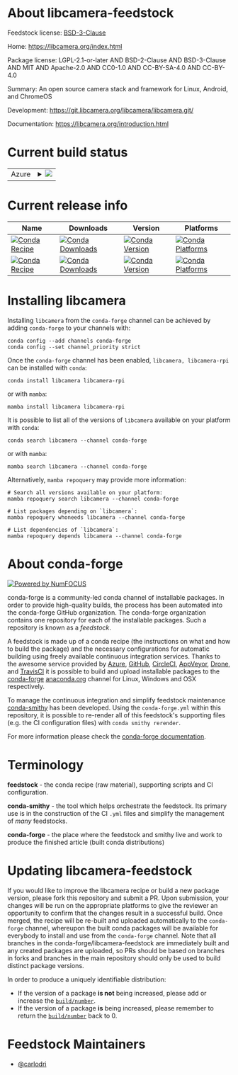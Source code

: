 About libcamera-feedstock
=========================

Feedstock license: [BSD-3-Clause](https://github.com/conda-forge/libcamera-feedstock/blob/main/LICENSE.txt)

Home: https://libcamera.org/index.html

Package license: LGPL-2.1-or-later AND BSD-2-Clause AND BSD-3-Clause AND MIT AND Apache-2.0 AND CC0-1.0 AND CC-BY-SA-4.0 AND CC-BY-4.0


Summary: An open source camera stack and framework for Linux, Android, and ChromeOS

Development: https://git.libcamera.org/libcamera/libcamera.git/

Documentation: https://libcamera.org/introduction.html

Current build status
====================


<table>
    
  <tr>
    <td>Azure</td>
    <td>
      <details>
        <summary>
          <a href="https://dev.azure.com/conda-forge/feedstock-builds/_build/latest?definitionId=25302&branchName=main">
            <img src="https://dev.azure.com/conda-forge/feedstock-builds/_apis/build/status/libcamera-feedstock?branchName=main">
          </a>
        </summary>
        <table>
          <thead><tr><th>Variant</th><th>Status</th></tr></thead>
          <tbody><tr>
              <td>linux_64_python3.10.____cpythonvariantupstream</td>
              <td>
                <a href="https://dev.azure.com/conda-forge/feedstock-builds/_build/latest?definitionId=25302&branchName=main">
                  <img src="https://dev.azure.com/conda-forge/feedstock-builds/_apis/build/status/libcamera-feedstock?branchName=main&jobName=linux&configuration=linux%20linux_64_python3.10.____cpythonvariantupstream" alt="variant">
                </a>
              </td>
            </tr><tr>
              <td>linux_64_python3.11.____cpythonvariantupstream</td>
              <td>
                <a href="https://dev.azure.com/conda-forge/feedstock-builds/_build/latest?definitionId=25302&branchName=main">
                  <img src="https://dev.azure.com/conda-forge/feedstock-builds/_apis/build/status/libcamera-feedstock?branchName=main&jobName=linux&configuration=linux%20linux_64_python3.11.____cpythonvariantupstream" alt="variant">
                </a>
              </td>
            </tr><tr>
              <td>linux_64_python3.12.____cpythonvariantupstream</td>
              <td>
                <a href="https://dev.azure.com/conda-forge/feedstock-builds/_build/latest?definitionId=25302&branchName=main">
                  <img src="https://dev.azure.com/conda-forge/feedstock-builds/_apis/build/status/libcamera-feedstock?branchName=main&jobName=linux&configuration=linux%20linux_64_python3.12.____cpythonvariantupstream" alt="variant">
                </a>
              </td>
            </tr><tr>
              <td>linux_64_python3.13.____cp313variantupstream</td>
              <td>
                <a href="https://dev.azure.com/conda-forge/feedstock-builds/_build/latest?definitionId=25302&branchName=main">
                  <img src="https://dev.azure.com/conda-forge/feedstock-builds/_apis/build/status/libcamera-feedstock?branchName=main&jobName=linux&configuration=linux%20linux_64_python3.13.____cp313variantupstream" alt="variant">
                </a>
              </td>
            </tr><tr>
              <td>linux_64_python3.9.____cpythonvariantupstream</td>
              <td>
                <a href="https://dev.azure.com/conda-forge/feedstock-builds/_build/latest?definitionId=25302&branchName=main">
                  <img src="https://dev.azure.com/conda-forge/feedstock-builds/_apis/build/status/libcamera-feedstock?branchName=main&jobName=linux&configuration=linux%20linux_64_python3.9.____cpythonvariantupstream" alt="variant">
                </a>
              </td>
            </tr><tr>
              <td>linux_aarch64_python3.10.____cpythonvariantrpi_fork</td>
              <td>
                <a href="https://dev.azure.com/conda-forge/feedstock-builds/_build/latest?definitionId=25302&branchName=main">
                  <img src="https://dev.azure.com/conda-forge/feedstock-builds/_apis/build/status/libcamera-feedstock?branchName=main&jobName=linux&configuration=linux%20linux_aarch64_python3.10.____cpythonvariantrpi_fork" alt="variant">
                </a>
              </td>
            </tr><tr>
              <td>linux_aarch64_python3.10.____cpythonvariantupstream</td>
              <td>
                <a href="https://dev.azure.com/conda-forge/feedstock-builds/_build/latest?definitionId=25302&branchName=main">
                  <img src="https://dev.azure.com/conda-forge/feedstock-builds/_apis/build/status/libcamera-feedstock?branchName=main&jobName=linux&configuration=linux%20linux_aarch64_python3.10.____cpythonvariantupstream" alt="variant">
                </a>
              </td>
            </tr><tr>
              <td>linux_aarch64_python3.11.____cpythonvariantrpi_fork</td>
              <td>
                <a href="https://dev.azure.com/conda-forge/feedstock-builds/_build/latest?definitionId=25302&branchName=main">
                  <img src="https://dev.azure.com/conda-forge/feedstock-builds/_apis/build/status/libcamera-feedstock?branchName=main&jobName=linux&configuration=linux%20linux_aarch64_python3.11.____cpythonvariantrpi_fork" alt="variant">
                </a>
              </td>
            </tr><tr>
              <td>linux_aarch64_python3.11.____cpythonvariantupstream</td>
              <td>
                <a href="https://dev.azure.com/conda-forge/feedstock-builds/_build/latest?definitionId=25302&branchName=main">
                  <img src="https://dev.azure.com/conda-forge/feedstock-builds/_apis/build/status/libcamera-feedstock?branchName=main&jobName=linux&configuration=linux%20linux_aarch64_python3.11.____cpythonvariantupstream" alt="variant">
                </a>
              </td>
            </tr><tr>
              <td>linux_aarch64_python3.12.____cpythonvariantrpi_fork</td>
              <td>
                <a href="https://dev.azure.com/conda-forge/feedstock-builds/_build/latest?definitionId=25302&branchName=main">
                  <img src="https://dev.azure.com/conda-forge/feedstock-builds/_apis/build/status/libcamera-feedstock?branchName=main&jobName=linux&configuration=linux%20linux_aarch64_python3.12.____cpythonvariantrpi_fork" alt="variant">
                </a>
              </td>
            </tr><tr>
              <td>linux_aarch64_python3.12.____cpythonvariantupstream</td>
              <td>
                <a href="https://dev.azure.com/conda-forge/feedstock-builds/_build/latest?definitionId=25302&branchName=main">
                  <img src="https://dev.azure.com/conda-forge/feedstock-builds/_apis/build/status/libcamera-feedstock?branchName=main&jobName=linux&configuration=linux%20linux_aarch64_python3.12.____cpythonvariantupstream" alt="variant">
                </a>
              </td>
            </tr><tr>
              <td>linux_aarch64_python3.13.____cp313variantrpi_fork</td>
              <td>
                <a href="https://dev.azure.com/conda-forge/feedstock-builds/_build/latest?definitionId=25302&branchName=main">
                  <img src="https://dev.azure.com/conda-forge/feedstock-builds/_apis/build/status/libcamera-feedstock?branchName=main&jobName=linux&configuration=linux%20linux_aarch64_python3.13.____cp313variantrpi_fork" alt="variant">
                </a>
              </td>
            </tr><tr>
              <td>linux_aarch64_python3.13.____cp313variantupstream</td>
              <td>
                <a href="https://dev.azure.com/conda-forge/feedstock-builds/_build/latest?definitionId=25302&branchName=main">
                  <img src="https://dev.azure.com/conda-forge/feedstock-builds/_apis/build/status/libcamera-feedstock?branchName=main&jobName=linux&configuration=linux%20linux_aarch64_python3.13.____cp313variantupstream" alt="variant">
                </a>
              </td>
            </tr><tr>
              <td>linux_aarch64_python3.9.____cpythonvariantrpi_fork</td>
              <td>
                <a href="https://dev.azure.com/conda-forge/feedstock-builds/_build/latest?definitionId=25302&branchName=main">
                  <img src="https://dev.azure.com/conda-forge/feedstock-builds/_apis/build/status/libcamera-feedstock?branchName=main&jobName=linux&configuration=linux%20linux_aarch64_python3.9.____cpythonvariantrpi_fork" alt="variant">
                </a>
              </td>
            </tr><tr>
              <td>linux_aarch64_python3.9.____cpythonvariantupstream</td>
              <td>
                <a href="https://dev.azure.com/conda-forge/feedstock-builds/_build/latest?definitionId=25302&branchName=main">
                  <img src="https://dev.azure.com/conda-forge/feedstock-builds/_apis/build/status/libcamera-feedstock?branchName=main&jobName=linux&configuration=linux%20linux_aarch64_python3.9.____cpythonvariantupstream" alt="variant">
                </a>
              </td>
            </tr>
          </tbody>
        </table>
      </details>
    </td>
  </tr>
</table>

Current release info
====================

| Name | Downloads | Version | Platforms |
| --- | --- | --- | --- |
| [![Conda Recipe](https://img.shields.io/badge/recipe-libcamera-green.svg)](https://anaconda.org/conda-forge/libcamera) | [![Conda Downloads](https://img.shields.io/conda/dn/conda-forge/libcamera.svg)](https://anaconda.org/conda-forge/libcamera) | [![Conda Version](https://img.shields.io/conda/vn/conda-forge/libcamera.svg)](https://anaconda.org/conda-forge/libcamera) | [![Conda Platforms](https://img.shields.io/conda/pn/conda-forge/libcamera.svg)](https://anaconda.org/conda-forge/libcamera) |
| [![Conda Recipe](https://img.shields.io/badge/recipe-libcamera--rpi-green.svg)](https://anaconda.org/conda-forge/libcamera-rpi) | [![Conda Downloads](https://img.shields.io/conda/dn/conda-forge/libcamera-rpi.svg)](https://anaconda.org/conda-forge/libcamera-rpi) | [![Conda Version](https://img.shields.io/conda/vn/conda-forge/libcamera-rpi.svg)](https://anaconda.org/conda-forge/libcamera-rpi) | [![Conda Platforms](https://img.shields.io/conda/pn/conda-forge/libcamera-rpi.svg)](https://anaconda.org/conda-forge/libcamera-rpi) |

Installing libcamera
====================

Installing `libcamera` from the `conda-forge` channel can be achieved by adding `conda-forge` to your channels with:

```
conda config --add channels conda-forge
conda config --set channel_priority strict
```

Once the `conda-forge` channel has been enabled, `libcamera, libcamera-rpi` can be installed with `conda`:

```
conda install libcamera libcamera-rpi
```

or with `mamba`:

```
mamba install libcamera libcamera-rpi
```

It is possible to list all of the versions of `libcamera` available on your platform with `conda`:

```
conda search libcamera --channel conda-forge
```

or with `mamba`:

```
mamba search libcamera --channel conda-forge
```

Alternatively, `mamba repoquery` may provide more information:

```
# Search all versions available on your platform:
mamba repoquery search libcamera --channel conda-forge

# List packages depending on `libcamera`:
mamba repoquery whoneeds libcamera --channel conda-forge

# List dependencies of `libcamera`:
mamba repoquery depends libcamera --channel conda-forge
```


About conda-forge
=================

[![Powered by
NumFOCUS](https://img.shields.io/badge/powered%20by-NumFOCUS-orange.svg?style=flat&colorA=E1523D&colorB=007D8A)](https://numfocus.org)

conda-forge is a community-led conda channel of installable packages.
In order to provide high-quality builds, the process has been automated into the
conda-forge GitHub organization. The conda-forge organization contains one repository
for each of the installable packages. Such a repository is known as a *feedstock*.

A feedstock is made up of a conda recipe (the instructions on what and how to build
the package) and the necessary configurations for automatic building using freely
available continuous integration services. Thanks to the awesome service provided by
[Azure](https://azure.microsoft.com/en-us/services/devops/), [GitHub](https://github.com/),
[CircleCI](https://circleci.com/), [AppVeyor](https://www.appveyor.com/),
[Drone](https://cloud.drone.io/welcome), and [TravisCI](https://travis-ci.com/)
it is possible to build and upload installable packages to the
[conda-forge](https://anaconda.org/conda-forge) [anaconda.org](https://anaconda.org/)
channel for Linux, Windows and OSX respectively.

To manage the continuous integration and simplify feedstock maintenance
[conda-smithy](https://github.com/conda-forge/conda-smithy) has been developed.
Using the ``conda-forge.yml`` within this repository, it is possible to re-render all of
this feedstock's supporting files (e.g. the CI configuration files) with ``conda smithy rerender``.

For more information please check the [conda-forge documentation](https://conda-forge.org/docs/).

Terminology
===========

**feedstock** - the conda recipe (raw material), supporting scripts and CI configuration.

**conda-smithy** - the tool which helps orchestrate the feedstock.
                   Its primary use is in the construction of the CI ``.yml`` files
                   and simplify the management of *many* feedstocks.

**conda-forge** - the place where the feedstock and smithy live and work to
                  produce the finished article (built conda distributions)


Updating libcamera-feedstock
============================

If you would like to improve the libcamera recipe or build a new
package version, please fork this repository and submit a PR. Upon submission,
your changes will be run on the appropriate platforms to give the reviewer an
opportunity to confirm that the changes result in a successful build. Once
merged, the recipe will be re-built and uploaded automatically to the
`conda-forge` channel, whereupon the built conda packages will be available for
everybody to install and use from the `conda-forge` channel.
Note that all branches in the conda-forge/libcamera-feedstock are
immediately built and any created packages are uploaded, so PRs should be based
on branches in forks and branches in the main repository should only be used to
build distinct package versions.

In order to produce a uniquely identifiable distribution:
 * If the version of a package **is not** being increased, please add or increase
   the [``build/number``](https://docs.conda.io/projects/conda-build/en/latest/resources/define-metadata.html#build-number-and-string).
 * If the version of a package **is** being increased, please remember to return
   the [``build/number``](https://docs.conda.io/projects/conda-build/en/latest/resources/define-metadata.html#build-number-and-string)
   back to 0.

Feedstock Maintainers
=====================

* [@carlodri](https://github.com/carlodri/)

